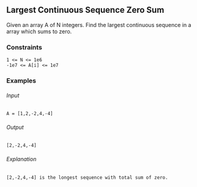 ## Largest Continuous Sequence Zero Sum
Given an array A of N integers.
Find the largest continuous sequence in a array which sums to zero.

### Constraints
```
1 <= N <= 1e6
-1e7 <= A[i] <= 1e7
```

### Examples
###### Input
```
A = [1,2,-2,4,-4]
```
###### Output
```
[2,-2,4,-4]
```
###### Explanation
```
[2,-2,4,-4] is the longest sequence with total sum of zero.
```